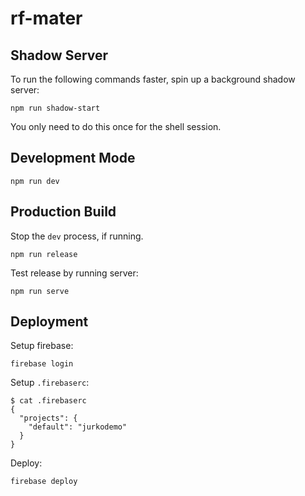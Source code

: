 # rf-mater

## Shadow Server

To run the following commands faster, spin up a background shadow server:

```
npm run shadow-start
```

You only need to do this once for the shell session.


## Development Mode

```
npm run dev
```

## Production Build

Stop the `dev` process, if running.

```
npm run release
```

Test release by running server:

```
npm run serve
```

## Deployment

Setup firebase:

```
firebase login
```

Setup `.firebaserc`:

```
$ cat .firebaserc
{
  "projects": {
    "default": "jurkodemo"
  }
}
```

Deploy:

```
firebase deploy
```

